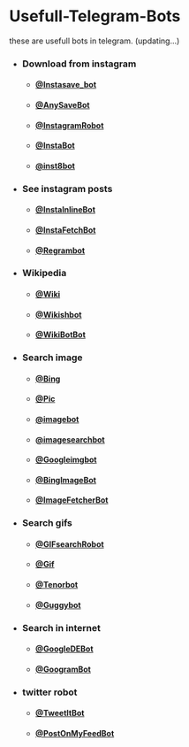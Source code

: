 # Usefull-Telegram-Bots
these are usefull bots in telegram. (updating...)
- ### Download from instagram
  - #### [@Instasave_bot](https://t.me/Instasave_bot)
  - #### [@AnySaveBot](https://t.me/AnySaveBot)
  - #### [@InstagramRobot](https://t.me/InstagramRobot)
  - #### [@InstaBot](https://t.me/InstaBot)
  - #### [@inst8bot](https://t.me/inst8bot)
- ### See instagram posts
  - #### [@InstalnlineBot](https://t.me/InstalnlineBot)
  - #### [@InstaFetchBot](https://t.me/InstaFetchBot)
  - #### [@Regrambot](https://t.me/Regrambot)
- ### Wikipedia
  - #### [@Wiki](https://t.me/Wiki)
  - #### [@Wikishbot](https://t.me/Wikishbot)
  - #### [@WikiBotBot](https://t.me/WikiBotBot)
- ### Search image
  - #### [@Bing](https://t.me/Bing)
  - #### [@Pic](https://t.me/Pic)
  - #### [@imagebot](https://t.me/imagebot)
  - #### [@imagesearchbot](https://t.me/imagesearchbot)
  - #### [@Googleimgbot](https://t.me/Googleimgbot)
  - #### [@BingImageBot](https://t.me/BingImageBot)
  - #### [@ImageFetcherBot](https://t.me/ImageFetcherBot)
- ### Search gifs
  - #### [@GIFsearchRobot](https://t.me/GIFsearchRobot)
  - #### [@Gif](https://t.me/Gif)
  - #### [@Tenorbot](https://t.me/Tenorbot)
  - #### [@Guggybot](https://t.me/Guggybot)
- ### Search in internet
  - #### [@GoogleDEBot](https://t.me/GoogleDEBot)
  - #### [@GoogramBot](https://t.me/GoogramBot)
- ### twitter robot
  - #### [@TweetltBot](https://t.me/TweetltBot)
  - #### [@PostOnMyFeedBot](https://t.me/PostOnMyFeedBot)








